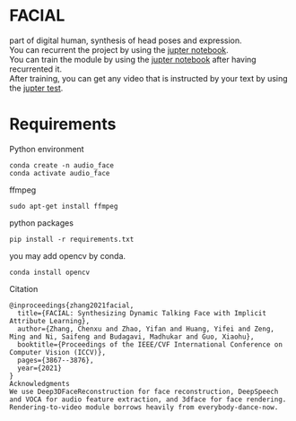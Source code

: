 # FACIAL
part of digital human, synthesis of head poses and expression.  
You can recurrent the project by using the [jupter notebook](facial_train_install.ipynb).  
You can train the module by using the [jupter notebook](facial_train.ipynb) after having recurrented it.  
After training, you can get any video that is instructed by your text by using the [jupter test](facial_train_install.ipynb).  
# Requirements  
Python environment  

``` 
conda create -n audio_face  
conda activate audio_face  
``` 

ffmpeg  
``` 
sudo apt-get install ffmpeg  
``` 

python packages  
``` 
pip install -r requirements.txt  
``` 

you may add opencv by conda.  
``` 
conda install opencv  
``` 

Citation  

``` 
@inproceedings{zhang2021facial,
  title={FACIAL: Synthesizing Dynamic Talking Face with Implicit Attribute Learning},
  author={Zhang, Chenxu and Zhao, Yifan and Huang, Yifei and Zeng, Ming and Ni, Saifeng and Budagavi, Madhukar and Guo, Xiaohu},
  booktitle={Proceedings of the IEEE/CVF International Conference on Computer Vision (ICCV)},
  pages={3867--3876},
  year={2021}
}
Acknowledgments
We use Deep3DFaceReconstruction for face reconstruction, DeepSpeech and VOCA for audio feature extraction, and 3dface for face rendering. Rendering-to-video module borrows heavily from everybody-dance-now.
``` 
